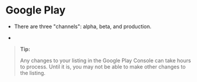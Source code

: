 

# Google Play

*  There are three "channels": alpha, beta, and production.
-  


> **Tip:**
>
> Any changes to your listing in the Google Play Console can take hours to process.  Until it is, you may not be able to make other changes to the listing.